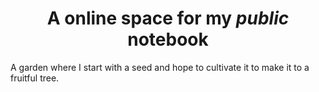 <h1 align="center">A online space for my <i>public</i> notebook</h1>

A garden where I start with a seed and hope to cultivate it to make it to a fruitful tree.